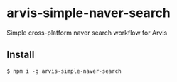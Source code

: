 # arvis-simple-naver-search

Simple cross-platform naver search workflow for Arvis

## Install

```
$ npm i -g arvis-simple-naver-search
```